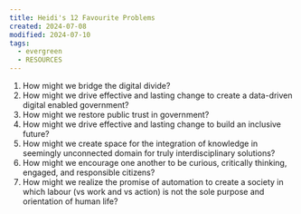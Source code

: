 ```yaml
---
title: Heidi's 12 Favourite Problems
created: 2024-07-08
modified: 2024-07-10
tags:
  - evergreen
  - RESOURCES
---
```


1. How might we bridge the digital divide?
2. How might we drive effective and lasting change to create a data-driven digital enabled government?
3. How might we restore public trust in government?
4. How might we drive effective and lasting change to build an inclusive future?
5. How might we create space for the integration of knowledge in seemingly unconnected domain for truly interdisciplinary solutions?
6. How might we encourage one another to be curious, critically thinking, engaged, and responsible citizens?
7. How might we realize the promise of automation to create a society in which labour (vs work and vs action) is not the sole purpose and orientation of human life?